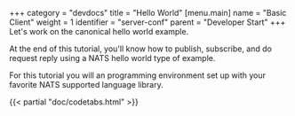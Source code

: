 +++
category = "devdocs"
title = "Hello World"
[menu.main]
    name = "Basic Client"
    weight = 1
    identifier = "server-conf"
    parent = "Developer Start"
+++
Let's work on the canonical hello world example.

At the end of this tutorial, you'll know how to publish, subscribe, and do request reply using a NATS hello world
type of example.

For this tutorial you will an programming environment set up with your favorite NATS supported language library.




{{< partial "doc/codetabs.html" >}}

